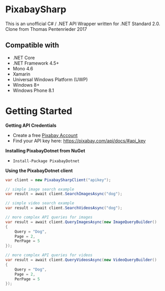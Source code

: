 # PixabaySharp
This is an unofficial C# / .NET API Wrapper written for .NET Standard 2.0.
Clone from Thomas Pentenrieder 2017

## Compatible with
- .NET Core 
- .NET Framework 4.5+
- Mono 4.6
- Xamarin
- Universal Windows Platform (UWP)
- Windows 8+
- Windows Phone 8.1

# Getting Started

**Getting API Credentials**

- Create a free [Pixabay Account](https://pixabay.com/en/accounts/register/)
- Find your API key here: https://pixabay.com/api/docs/#api_key

**Installing PixabayDotnet from NuGet**

- `Install-Package PixabayDotnet`

**Using the PixabayDotnet client**

```csharp
var client = new PixabaySharpClient("apikey");

// simple image search example
var result = await client.SearchImagesAsync("dog");

// simple video search example
var result = await client.SearchVideosAsync("dog");

// more complex API queries for images
var result = await client.QueryImagesAsync(new ImageQueryBuilder()
{
    Query = "Dog",
    Page = 2,
    PerPage = 5
});

// more complex API queries for videos
var result = await client.QueryVideosAsync(new VideoQueryBuilder()
{
    Query = "Dog",
    Page = 2,
    PerPage = 5
});
```
